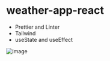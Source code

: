 # weather-app-react
- Prettier and Linter
- Tailwind
- useState and useEffect

![image](https://user-images.githubusercontent.com/63697694/176840276-dc795dcf-51b5-4228-a604-9d34808b5b37.png)
